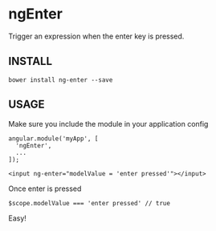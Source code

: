 ngEnter
=======

Trigger an expression when the enter key is pressed.



INSTALL
-------

```
bower install ng-enter --save
```



USAGE
-----

Make sure you include the module in your application config

```
angular.module('myApp', [
  'ngEnter',
  ...
]);
```

```
<input ng-enter="modelValue = 'enter pressed'"></input>
```

Once enter is pressed

```
$scope.modelValue === 'enter pressed' // true
```

Easy!
